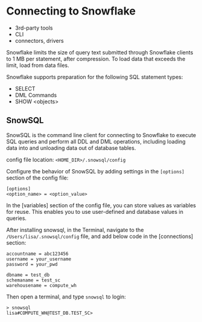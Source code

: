 # Connecting to Snowflake
- 3rd-party tools
- CLI
- connectors, drivers

Snowflake limits the size of query text submitted through Snowflake clients to 1 MB per statement, after compression. To load data that exceeds the limit, load from data files. 

Snowflake supports preparation for the following SQL statement types:
- SELECT
- DML Commands
- SHOW \<objects\>

## SnowSQL
SnowSQL is the command line client for connecting to Snowflake to execute SQL queries and perform all DDL and DML operations, including loading data into and unloading data out of database tables.

config file location: `<HOME_DIR>/.snowsql/config`

Configure the behavior of SnowSQL by adding settings in the `[options]` section of the config file:
```
[options]
<option_name> = <option_value>
```
In the [variables] section of the config file, you can store values as variables for reuse. This enables you to use user-defined and database values in queries.

After installing snowsql, in the Terminal, navigate to the `/Users/lisa/.snowsql/config` file, and add below code in the [connections] section: 
```console
accountname = abc123456
username = your_username
password = your_pwd

dbname = test_db
schemaname = test_sc
warehousename = compute_wh
```

Then open a terminal, and type `snowsql` to login:
```console
> snowsql
lisa#COMPUTE_WH@TEST_DB.TEST_SC>
```













